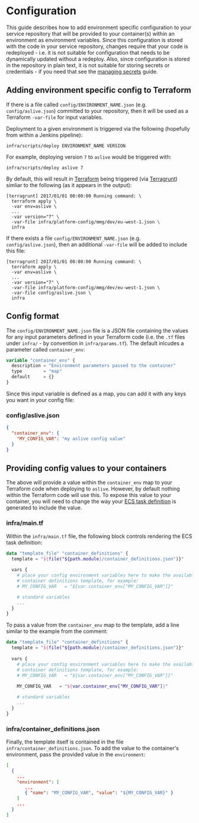 # Configuration

This guide describes how to add environment specific configuration to your service repository that will be provided to your container(s) within an environment as environment variables. Since this configuration is stored with the code in your service repository, changes require that your code is redeployed - i.e. it is not suitable for configuration that needs to be dynamically updated without a redeploy. Also, since configuration is stored in the repository in plain text, it is not suitable for storing secrets or credentials - if you need that see the [managing secrets](secrets/) guide.

## Adding environment specific config to Terraform

If there is a file called `config/ENVIRONMENT_NAME.json` (e.g. `config/aslive.json`) committed to your repository, then it will be used as a Terraform `-var-file` for input variables.

Deployment to a given environment is triggered via the following (hopefully from within a Jenkins pipeline):

```Shell
infra/scripts/deploy ENVIRONMENT_NAME VERSION
```

For example, deploying version `7` to `aslive` would be triggered with:

```Shell
infra/scripts/deploy aslive 7
```

By default, this will result in [Terraform](https://www.terraform.io/) being triggered (via [Terragrunt](https://github.com/gruntwork-io/terragrunt)) simliar to the following (as it appears in the output):

```
[terragrunt] 2017/01/01 00:00:00 Running command: \
  terraform apply \
  -var env=aslive \
  ...
  -var version="7" \
  -var-file infra/platform-config/mmg/dev/eu-west-1.json \
  infra
```

If there exists a file `config/ENVIRONMENT_NAME.json` (e.g. `config/aslive.json`), then an additional `-var-file` will be added to include this file:

```
[terragrunt] 2017/01/01 00:00:00 Running command: \
  terraform apply \
  -var env=aslive \
  ...
  -var version="7" \
  -var-file infra/platform-config/mmg/dev/eu-west-1.json \
  -var-file config/aslive.json \
  infra
```

## Config format

The `config/ENVIRONMENT_NAME.json` file is a JSON file containing the values for any input parameters defined in your Terraform code (i.e. the `.tf` files under `infra/` - by convention in `infra/params.tf`). The default inlcudes a parameter called `container_env`:

```terraform
variable "container_env" {
  description = "Environment parameters passed to the container"
  type        = "map"
  default     = {}
}
```

Since this input variable is defined as a map, you can add it with any keys you want in your config file:

### config/aslive.json

```json
{
  "container_env": {
    "MY_CONFIG_VAR": "my aslive config value"
  }
}
```

## Providing config values to your containers

The above will provide a value within the `container_env` map to your Terraform code when deploying to `aslive`. However, by default nothing within the Terraform code will use this. To expose this value to your container, you will need to change the way your [ECS task definition](http://docs.aws.amazon.com/AmazonECS/latest/developerguide/task_defintions.html) is generated to include the value.

### infra/main.tf

Within the `infra/main.tf` file, the following block controls rendering the ECS task definition:

```terraform
data "template_file" "container_definitions" {
  template = "${file("${path.module}/container_definitions.json")}"
  
  vars {
    # place your config environment variables here to make the available to your
    # container definitions template, for example:
    # MY_CONFIG_VAR   = "${var.container_env["MY_CONFIG_VAR"]}"

    # standard variables
    ...
  }
}
```

To pass a value from the `container_env` map to the template, add a line similar to the example from the comment:

```terraform
data "template_file" "container_definitions" {
  template = "${file("${path.module}/container_definitions.json")}"
  
  vars {
    # place your config environment variables here to make the available to your
    # container definitions template, for example:
    # MY_CONFIG_VAR   = "${var.container_env["MY_CONFIG_VAR"]}"
    
    MY_CONFIG_VAR   = "${var.container_env["MY_CONFIG_VAR"]}"

    # standard variables
    ...
  }
}
```

### infra/container_definitions.json

Finally, the template itself is contained in the file `infra/container_definitions.json`. To add the value to the container's environment, pass the provided value in the `environment`:

```json
[
  {
    ...
    "environment": [
       ...
       { "name": "MY_CONFIG_VAR", "value": "${MY_CONFIG_VAR}" }
    ]
    ...
  }
]
```
